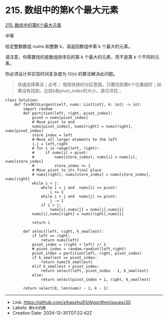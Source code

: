# 215. 数组中的第K个最大元素

[215. 数组中的第K个最大元素](https://leetcode.cn/problems/kth-largest-element-in-an-array/)

中等

给定整数数组 nums 和整数 k，请返回数组中第 k 个最大的元素。

请注意，你需要找的是数组排序后的第 k 个最大的元素，而不是第 k 个不同的元素。

你必须设计并实现时间复杂度为 O(n) 的算法解决此问题。

> 快速选择算法；必考；
> 借用快排的分区思路，只要找到第k个位置就好；如果没有找到，比较k和pivot_index的大小，递归寻找；

```
class Solution:
    def findKthLargest(self, nums: List[int], k: int) -> int:
        import random
        def partition(left, right, pivot_index):
            pivot = nums[pivot_index]
            # Move pivot to end
            nums[pivot_index], nums[right] = nums[right], nums[pivot_index]
            store_index = left
            # Move all larger elements to the left
            i,j = left,right
            # for i in range(left, right):
            #     if nums[i] > pivot:
            #         nums[store_index], nums[i] = nums[i], nums[store_index]
            #         store_index += 1
            # Move pivot to its final place
            # nums[right], nums[store_index] = nums[store_index], nums[right]            
            while i < j:
                while i < j and  nums[i] >= pivot:
                    i += 1
                while i < j and  nums[j] <= pivot:
                    j -= 1
                if i < j:
                    nums[i],nums[j] = nums[j],nums[i]
            nums[i],nums[right] = nums[right],nums[i]

            return i

        def select(left, right, k_smallest):
            if left == right:
                return nums[left]
            pivot_index = (right + left) // 2
            # pivot_index = random.randint(left,right)
            pivot_index = partition(left, right, pivot_index)
            if k_smallest == pivot_index:
                return nums[k_smallest]
            elif k_smallest < pivot_index:
                return select(left, pivot_index - 1, k_smallest)
            else:
                return select(pivot_index + 1, right, k_smallest)

        return select(0, len(nums) - 1, k - 1)
```

---

* Link: https://github.com/zihaozhu93/Algorithm/issues/30
* Labels: `第k大的数`
* Creation Date: 2024-12-30T07:22:42Z
